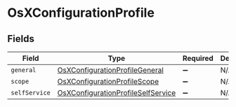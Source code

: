 # OsXConfigurationProfile


## Fields

| Field                                                                                           | Type                                                                                            | Required                                                                                        | Description                                                                                     |
| ----------------------------------------------------------------------------------------------- | ----------------------------------------------------------------------------------------------- | ----------------------------------------------------------------------------------------------- | ----------------------------------------------------------------------------------------------- |
| `general`                                                                                       | [OsXConfigurationProfileGeneral](../../models/shared/osxconfigurationprofilegeneral.md)         | :heavy_minus_sign:                                                                              | N/A                                                                                             |
| `scope`                                                                                         | [OsXConfigurationProfileScope](../../models/shared/osxconfigurationprofilescope.md)             | :heavy_minus_sign:                                                                              | N/A                                                                                             |
| `selfService`                                                                                   | [OsXConfigurationProfileSelfService](../../models/shared/osxconfigurationprofileselfservice.md) | :heavy_minus_sign:                                                                              | N/A                                                                                             |
